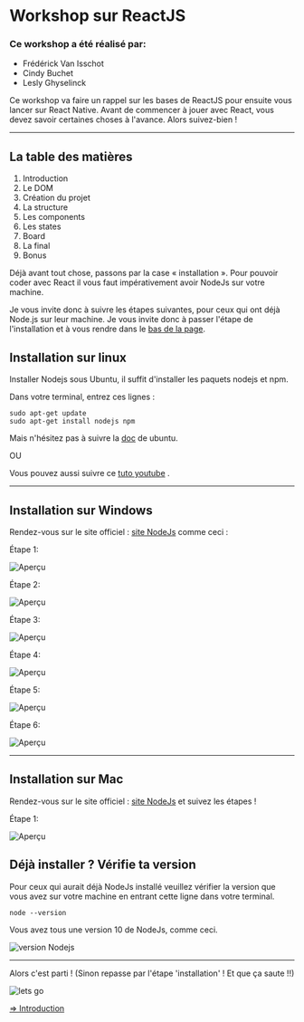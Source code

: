 # Workshop sur ReactJS

### Ce workshop a été réalisé par:

- Frédérick Van Isschot
- Cindy Buchet
- Lesly Ghyselinck

Ce workshop va faire un rappel sur les bases de ReactJS pour ensuite vous lancer sur React Native.
Avant de commencer à jouer avec React, vous devez savoir certaines choses à l'avance. Alors suivez-bien !

---

## La table des matières

1. Introduction
2. Le DOM
3. Création du projet
4. La structure
5. Les components
6. Les states
7. Board
8. La final
9. Bonus

Déjà avant tout chose, passons par la case « installation ».
Pour pouvoir coder avec React il vous faut impérativement avoir NodeJs sur votre machine.

Je vous invite donc à suivre les étapes suivantes, pour ceux qui ont déjà Node.js sur leur machine. Je vous invite donc à passer l'étape de l'installation et à vous rendre dans le [bas de la page](#version).

## Installation sur linux

Installer Nodejs sous Ubuntu, il suffit d'installer les paquets nodejs et npm.

Dans votre terminal, entrez ces lignes :

```
sudo apt-get update
sudo apt-get install nodejs npm
```
Mais n'hésitez pas à suivre la [doc](https://doc.ubuntu-fr.org/nodejs) de ubuntu.

OU

Vous pouvez aussi suivre ce [tuto youtube](https://www.youtube.com/watch?v=sIfk8hpRLUg) .

---

## Installation sur Windows

Rendez-vous sur le site officiel : [site NodeJs](https://nodejs.org/en/download/) comme ceci :


Étape 1:

![Aperçu](markdown/img/install/windows/1.png)

Étape 2:

![Aperçu](markdown/img/install/windows/2.png)

Étape 3:

![Aperçu](markdown/img/install/windows/3.png)

Étape 4:

![Aperçu](markdown/img/install/windows/4.png)

Étape 5:

![Aperçu](markdown/img/install/windows/5.png)

Étape 6:

![Aperçu](markdown/img/install/windows/6.png)

---

## Installation sur Mac

Rendez-vous sur le site officiel : [site NodeJs](https://nodejs.org/en/download/) et suivez les étapes !

Étape 1:

![Aperçu](markdown/img/install/mac/1.png)

## Déjà installer ? Vérifie ta version <a id="version"></a>

Pour ceux qui aurait déjà NodeJs installé veuillez vérifier la version que vous avez sur votre machine en entrant cette ligne dans votre terminal.

```
node --version
```

Vous avez tous une version 10 de NodeJs, comme ceci.

![version Nodejs](markdown/img/resultat.png)

---

Alors c'est parti ! (Sinon repasse par l'étape 'installation' ! Et que ça saute !!)

![lets go](https://media.giphy.com/media/RrVzUOXldFe8M/giphy.gif)

[=> Introduction](markdown/01-intro.md)